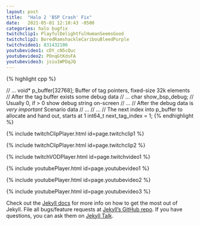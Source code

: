 ```yaml
---
layout: post
title:  "Halo 2 'BSP Crash' Fix"
date:   2021-05-01 12:10:43 -0500
categories: halo bugfix
twitchclip1: PlayfulDelightfulHumanSeemsGood
twitchclip2: BoredRamshackleCaribouBleedPurple
twitchvideo1: 831432106
youtubevideo1: cDY_cN5cQuc
youtubevideo2: POnqGtKdsFA
youtubevideo3: jsiu1WPDqJQ
---
```


{% highlight cpp %}


// ...
void* p_buffer[32768]; Buffer of tag pointers, fixed-size 32k elements
// After the tag buffer exists some debug data
// ...
char show_bsp_debug; // Usually 0, if > 0 show debug string on-screen
// ...
// After the debug data is *very important* Scenario data
// ...
// ...
// The next index into p_buffer to allocate and hand out, starts at 1
int64_t next_tag_index = 1;
{% endhighlight %}

{% include twitchClipPlayer.html id=page.twitchclip1 %}

{% include twitchClipPlayer.html id=page.twitchclip2 %}

{% include twitchVODPlayer.html id=page.twitchvideo1 %}

{% include youtubePlayer.html id=page.youtubevideo1 %}

{% include youtubePlayer.html id=page.youtubevideo2 %}

{% include youtubePlayer.html id=page.youtubevideo3 %}

Check out the [Jekyll docs][jekyll-docs] for more info on how to get the most out of Jekyll. File all bugs/feature requests at [Jekyll’s GitHub repo][jekyll-gh]. If you have questions, you can ask them on [Jekyll Talk][jekyll-talk].

[jekyll-docs]: https://jekyllrb.com/docs/home
[jekyll-gh]:   https://github.com/jekyll/jekyll
[jekyll-talk]: https://talk.jekyllrb.com/

[implemented-fix]: https://github.com/Scaless/HaloTAS/blob/master/HaloTAS/HRPatcher/dllmain.cpp#L257
